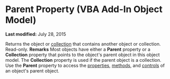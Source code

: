 
# Parent Property (VBA Add-In Object Model)

 **Last modified:** July 28, 2015


Returns the object or  [collection](b8bdf64f-5920-1ae9-16d0-b26d09524a30.md) that contains another object or collection. Read-only.
 **Remarks**
Most objects have either a  **Parent** property or a **Collection** property that points to the object's parent object in this object model. The **Collection** property is used if the parent object is a collection.
Use the  **Parent** property to access the [properties](b8bdf64f-5920-1ae9-16d0-b26d09524a30.md),  [methods](b8bdf64f-5920-1ae9-16d0-b26d09524a30.md), and  [controls](b8bdf64f-5920-1ae9-16d0-b26d09524a30.md) of an object's parent object.
